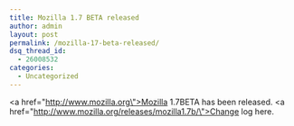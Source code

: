 ```yaml
---
title: Mozilla 1.7 BETA released
author: admin
layout: post
permalink: /mozilla-17-beta-released/
dsq_thread_id:
  - 26008532
categories:
  - Uncategorized
---
```

<a href=\"http://www.mozilla.org\">Mozilla</a> 1.7BETA has been released. <a href=\"http://www.mozilla.org/releases/mozilla1.7b/\">Change log here</a>.